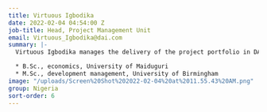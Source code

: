 ```yaml
---
title: Virtuous Igbodika
date: 2022-02-04 04:54:00 Z
job-title: Head, Project Management Unit
email: Virtuous_Igbodika@dai.com
summary: |-
  Virtuous Igbodika manages the delivery of the project portfolio in DAI’s office in Nigeria. Her job entails implementing the head contracts, managing stakeholder relations, and providing strategic advice and technical support across various project teams. She worked for three years in retail banking in Nigeria, giving her a good understanding of the private sector. Before joining DAI, Virtuous worked with the largest UKaid-funded governance project for eight years and led the service delivery, Open Government Partnership, and public financial management component at the federal level.

  * B.Sc., economics, University of Maiduguri
  * M.Sc., development management, University of Birmingham
image: "/uploads/Screen%20Shot%202022-02-04%20at%2011.55.43%20AM.png"
group: Nigeria
sort-order: 6
---
```


